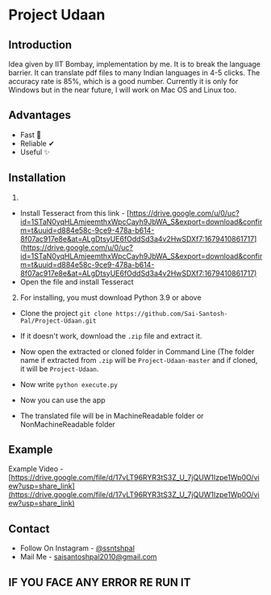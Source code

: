 # Project Udaan

## Introduction
Idea given by IIT Bombay, implementation by me. It is to break the language barrier. It can translate pdf files to many Indian languages in 4-5 clicks. The accuracy rate is 85%, which is a good number. Currently it is only for Windows but in the near future, I will work on Mac OS and Linux too.
## Advantages
- Fast 💨
- Reliable ✔
- Useful ✨
## Installation
1.
 - Install Tesseract from this link - [https://drive.google.com/u/0/uc?id=1STaN0yqHLAmjeemthxWpcCayh9JbWA_S&export=download&confirm=t&uuid=d884e58c-9ce9-478a-b614-8f07ac917e8e&at=ALgDtsyUE6fOddSd3a4v2HwSDXf7:1679410861717](https://drive.google.com/u/0/uc?id=1STaN0yqHLAmjeemthxWpcCayh9JbWA_S&export=download&confirm=t&uuid=d884e58c-9ce9-478a-b614-8f07ac917e8e&at=ALgDtsyUE6fOddSd3a4v2HwSDXf7:1679410861717)
  - Open the file and install Tesseract


2. For installing, you must download Python 3.9 or above 
  - Clone the project ```git clone https://github.com/Sai-Santosh-Pal/Project-Udaan.git```

  - If it doesn't work, download the ```.zip``` file and extract it.

  - Now open the extracted or cloned folder in Command Line (The folder name if extracted from ```.zip``` will be ```Project-Udaan-master``` and if cloned, it will be ```Project-Udaan```.

  - Now write ```python execute.py```

  - Now you can use the app

  - The translated file will be in MachineReadable folder or NonMachineReadable folder
## Example
Example Video -
[https://drive.google.com/file/d/17vLT96RYR3tS3Z_U_7jQUW1Izpe1Wp0O/view?usp=share_link](https://drive.google.com/file/d/17vLT96RYR3tS3Z_U_7jQUW1Izpe1Wp0O/view?usp=share_link)


## Contact
- Follow On Instagram - [@ssntshpal](https://www.instagram.com/ssntshpl/)
- Mail Me - [saisantoshpal2010@gmail.com](mailto:saisantoshpal2010@gmail.com)
##  
## IF YOU FACE ANY ERROR RE RUN IT
